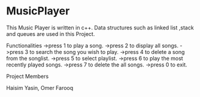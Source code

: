 # MusicPlayer
This Music Player is written in c++. Data structures such as linked list ,stack and queues are used in this Project.

Functionalities 
	  ->press 1 to play a song.
          ->press 2 to display all songs.
	  ->press 3 to search the song you wish to play.
	  ->press 4 to delete a song from the songlist.
	  ->press 5 to select playlist.
	  ->press 6 to play the most recently played songs.
	  ->press 7 to delete the all songs.
	  ->press 0 to exit.

Project Members

Haisim Yasin,
Omer Farooq

